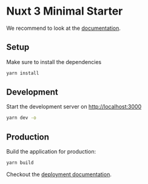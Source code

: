 # Nuxt 3 Minimal Starter

We recommend to look at the [documentation](https://v3.nuxtjs.org).

## Setup

Make sure to install the dependencies

```bash
yarn install
```

## Development

Start the development server on <http://localhost:3000>

```bash
yarn dev -o
```

## Production

Build the application for production:

```bash
yarn build
```

Checkout the [deployment documentation](https://v3.nuxtjs.org/docs/deployment).
